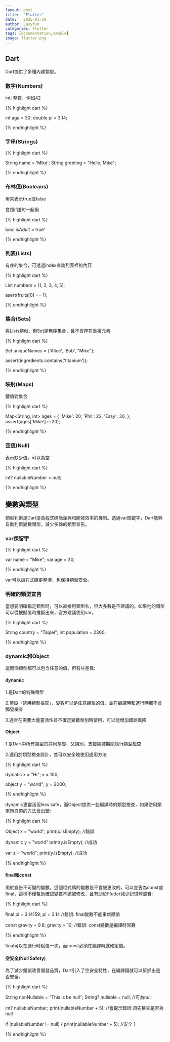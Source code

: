 ```yaml
---
layout: post
title:  "Flutter"
date:   2025-01-26
author: Easyfun
categories: Flutter
tags: [documentation,sample]
image: flutter.png
---
```



## Dart

Dart提供了多種內建類型。

### 數字(Numbers)

int: 整數，例如42

{% highlight dart %}

int age = 30;
double pi = 3.14;

{% endhighlight %}

### 字串(Strings)

{% highlight dart %}

String name = 'Mike';
String greeting = "Hello, Mike";

{% endhighlight %}

### 布林值(Booleans)

用來表示true或false

會跟if語句一起用

{% highlight dart %}

bool isAdult = true'

{% endhighlight %}

### 列表(Lists)

有序的集合，可透過index查詢列表裡的內容

{% highlight dart %}

List<int> numbers = [1, 2, 3, 4, 5];

asert(fruits[0] == 1);

{% endhighlight %}

### 集合(Sets)

與Lists類似，但Set是無序集合，且不會存在重複元素

{% highlight dart %}

Set<String> uniqueNames = {'Alice', 'Bob', "Mike"};

assert(ingredients.contains('titanium'));

{% endhighlight %}

### 映射(Maps)

鍵值對集合

{% highlight dart %}

Map<String, int> ages = {
  'Mike': 20,
  'Phil': 22,
  'Easy': 30,
};
assert(ages['Mike']==20);

{% endhighlight %}

### 空值(Null)

表示缺少值，可以為空

{% highlight dart %}

int? nullableNumber = null;

{% endhighlight %}

## 變數與類型

類型判斷是Dart提高程式碼簡潔興和開發效率的機制。透過var關鍵字，Dart能夠自動判斷變數類型，減少多餘的類型宣告。

### var保留字

{% highlight dart %}

var name = "Mike";
var age = 30;

{% endhighlight %}

var可以讓程式碼更整潔，也保持類型安全。

### 明確的類型宣告

當想要明確指定類型時，可以直接用類型名，但大多數是不建議的。如果他的類型可以從被賦值時推斷出來，官方建議使用var。

{% highlight dart %}

String country = "Taipei";
int population = 2300;

{% endhighlight %}

### dynamic和Object

這兩個類型都可以包含任意的值，但有些差異:

#### dynamic

1.是Dart的特殊類型

2.預設「禁用類型檢查」，變數可以是任意類型的值，並在編譯時和運行時都不會觸發檢查

3.適合在需要大量靈活性且不確定變數型別時使用，可以能增加錯誤風險

#### Object

1.是Dart中所有類型的共同基礎、父類別，支援編譯期間執行類型檢查

2.適用於類型檢查設計，並可以安全地使用通用方法

{% highlight dart %}

dymatic x = "Hi";
x = 100;

object y = "world";
y = 2000;

{% endhighlight %}

dynamic更靈活但less safe，而Object提供一些編譯時的類型檢查，如果使用類型所自帶的方法會出錯:

{% highlight dart %}

Object x = "world";
print(x.isEmpty); //錯誤

dynamic y = "world"
print(y.isEmpty); //成功

var z = "world";
print(y.isEmpty); //成功

{% endhighlight %}

#### final和const

用於宣告不可變的變數，這個程式碼的變數是不會被更改的，可以宣告為const或final，這樣不僅幫助確認變數不該被修改，且有助於Flutter減少記憶體浪費:

{% highlight dart %}

final pi = 3.14159;
pi = 3.14 //錯誤: final變數不能重新賦值

const gravity = 9.8;
gravity = 10; //錯誤: const變數是編譯時常數

{% endhighlight %}

final可以在運行時賦值一次，而const必須在編譯時就確定值。

#### 空安全(Null Safety)

為了減少錯誤改善開發品質，Dart引入了空安全特性，在編譯錢就可以幫抓出是否安全。

{% highlight dart %}

String nonNullable = "This is be null";
String? nullable = null; //可為null

int? nullableNumber;
print(nullableNumber + 5); //會提示錯誤:須先檢查是否為null

if (nullableNumber != null) {
  print(nullableNumber + 5); //安全
}

{% endhighlight %}

